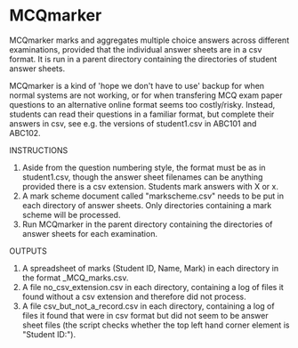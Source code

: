 # MCQmarker
MCQmarker marks and aggregates multiple choice answers across different examinations, provided that the individual answer sheets are in a csv format.  It is run in a parent directory containing the directories of student answer sheets.

MCQmarker is a kind of 'hope we don't have to use' backup for when normal systems are not working, or for when transfering MCQ exam paper questions to an alternative online format seems too costly/risky.  Instead, students can read their questions in a familiar format, but complete their answers in csv, see e.g. the versions of student1.csv in ABC101 and ABC102.

INSTRUCTIONS
1. Aside from the question numbering style, the format must be as in student1.csv, though the answer sheet filenames can be anything provided there is a csv extension.  Students mark answers with X or x.
2. A mark scheme document called "markscheme.csv" needs to be put in each directory of answer sheets.  Only directories containing a mark scheme will be processed.
3. Run MCQmarker in the parent directory containing the directories of answer sheets for each examination.

OUTPUTS
1. A spreadsheet of marks (Student ID, Name, Mark) in each directory in the format <Directory Name>_MCQ_marks.csv.
2. A file no_csv_extension.csv in each directory, containing a log of files it found without a csv extension and therefore did not process.
3. A file csv_but_not_a_record.csv in each directory, containing a log of files it found that were in csv format but did not seem to be answer sheet files (the script checks whether the top left hand corner element is "Student ID:").
